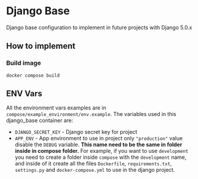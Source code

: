 # Django Base

Django base configuration to implement in future projects with Django 5.0.x

## How to implement

### Build image

```shell
docker compose build
```


## ENV Vars

All the environment vars examples are in `compose/example_environment/env.example`. The variables used in this django_base container are:

* `DJANGO_SECRET_KEY` - Django secret key for project
* `APP_ENV` - App environment to use in project only `"production"` value disable the `DEBUG` variable. **This name need to be the same in folder inside in compose folder.** For example, if you want to use `development` you need to create a folder inside `compose` with the `development` name, and inside of it create all the files `Dockerfile`, `requirements.txt`, `settings.py` and `docker-compose.yml` to use in the django project.

